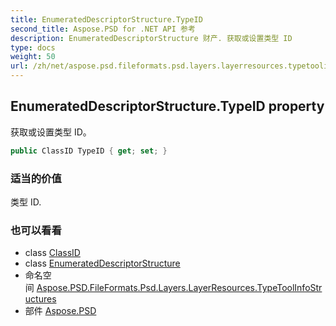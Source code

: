 ```yaml
---
title: EnumeratedDescriptorStructure.TypeID
second_title: Aspose.PSD for .NET API 参考
description: EnumeratedDescriptorStructure 财产. 获取或设置类型 ID
type: docs
weight: 50
url: /zh/net/aspose.psd.fileformats.psd.layers.layerresources.typetoolinfostructures/enumerateddescriptorstructure/typeid/
---
```

## EnumeratedDescriptorStructure.TypeID property

获取或设置类型 ID。

```csharp
public ClassID TypeID { get; set; }
```

### 适当的价值

类型 ID.

### 也可以看看

* class [ClassID](../../../aspose.psd.fileformats.psd.layers.layerresources/classid/)
* class [EnumeratedDescriptorStructure](../)
* 命名空间 [Aspose.PSD.FileFormats.Psd.Layers.LayerResources.TypeToolInfoStructures](../../enumerateddescriptorstructure/)
* 部件 [Aspose.PSD](../../../)


